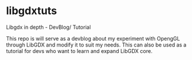 libgdxtuts
==========

Libgdx in depth - DevBlog/ Tutorial

This repo is will serve as a devblog about my experiment with OpengGL through LibGDX and modify it to suit my needs. 
This can also be used as a tutorial for devs who want to learn and expand LibGDX core.


